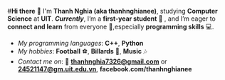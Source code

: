 #**Hi there** 👋
I'm **Thanh Nghia (aka thanhnghianee)**, studying **Computer Science** at **UIT**.
***Currently***, I’m a **first-year student** 📖 , and I’m eager to **connect and learn** from everyone 🤝,especially **programming skills** 💻.
- _My programming languages_: **C++**, **Python**
- _My hobbies_: **Football** ⚽, **Billards** 🎱, **Music** 🎶
- _Contact me on_: 📧 **thanhnghia7326@gmail.com** or **24521147@gm.uit.edu.vn**, **facebook.com/thanhnghianee**
  
